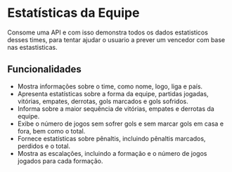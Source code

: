 # Estatísticas da Equipe

Consome uma API e com isso demonstra todos os dados estatisticos desses times, para tentar ajudar o usuario a prever um vencedor com base nas estastisticas.

## Funcionalidades

- Mostra informações sobre o time, como nome, logo, liga e país.
- Apresenta estatísticas sobre a forma da equipe, partidas jogadas, vitórias, empates, derrotas, gols marcados e gols sofridos.
- Informa sobre a maior sequência de vitórias, empates e derrotas da equipe.
- Exibe o número de jogos sem sofrer gols e sem marcar gols em casa e fora, bem como o total.
- Fornece estatísticas sobre pênaltis, incluindo pênaltis marcados, perdidos e o total.
- Mostra as escalações, incluindo a formação e o número de jogos jogados para cada formação.
